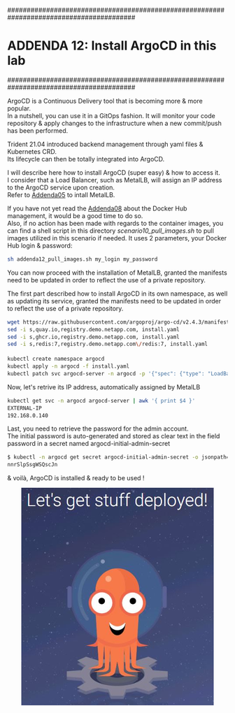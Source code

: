 #########################################################################################
# ADDENDA 12: Install ArgoCD in this lab
#########################################################################################

ArgoCD is a Continuous Delivery tool that is becoming more & more popular.  
In a nutshell, you can use it in a GitOps fashion. It will monitor your code repository & apply changes to the infrastructure when a new commit/push has been performed.  

Trident 21.04 introduced backend management through yaml files & Kubernetes CRD.  
Its lifecycle can then be totally integrated into ArgoCD.

I will describe here how to install ArgoCD (super easy) & how to access it.  
I consider that a Load Balancer, such as MetalLB, will assign an IP address to the ArgoCD service upon creation.  
Refer to [Addenda05](../Addenda05) to intall MetalLB.  

If you have not yet read the [Addenda08](../Addenda08) about the Docker Hub management, it would be a good time to do so.  
Also, if no action has been made with regards to the container images, you can find a shell script in this directory _scenario10_pull_images.sh_ to pull images utilized in this scenario if needed. It uses 2 parameters, your Docker Hub login & password:

```bash
sh addenda12_pull_images.sh my_login my_password
```

You can now proceed with the installation of MetalLB, granted the manifests need to be updated in order to reflect the use of a private repository.

The first part described how to install ArgoCD in its own namespace, as well as updating its service, granted the manifests need to be updated in order to reflect the use of a private repository.

```bash
wget https://raw.githubusercontent.com/argoproj/argo-cd/v2.4.3/manifests/install.yaml
sed -i s,quay.io,registry.demo.netapp.com, install.yaml
sed -i s,ghcr.io,registry.demo.netapp.com, install.yaml
sed -i s,redis:7,registry.demo.netapp.com\/redis:7, install.yaml

kubectl create namespace argocd
kubectl apply -n argocd -f install.yaml
kubectl patch svc argocd-server -n argocd -p '{"spec": {"type": "LoadBalancer"}}'
```

Now, let's retrive its IP address, automatically assigned by MetalLB

```bash
kubectl get svc -n argocd argocd-server | awk '{ print $4 }'
EXTERNAL-IP
192.168.0.140
```

Last, you need to retrieve the password for the admin account.  
The initial password is auto-generated and stored as clear text in the field password in a secret named argocd-initial-admin-secret

```bash
$ kubectl -n argocd get secret argocd-initial-admin-secret -o jsonpath="{.data.password}" | base64 -d; echo
nnrSlpSsgWSQscJn
```

& voilà, ArgoCD is installed & ready to be used !

<p align="center"><img src="Images/ArgoCD_UI.jpg"></p>